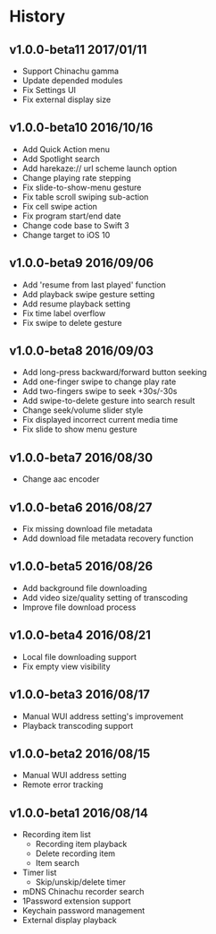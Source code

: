 # History

## v1.0.0-beta11 2017/01/11
- Support Chinachu gamma
- Update depended modules
- Fix Settings UI
- Fix external display size

## v1.0.0-beta10 2016/10/16
- Add Quick Action menu
- Add Spotlight search
- Add harekaze:// url scheme launch option
- Change playing rate stepping
- Fix slide-to-show-menu gesture
- Fix table scroll swiping sub-action
- Fix cell swipe action
- Fix program start/end date
- Change code base to Swift 3
- Change target to iOS 10

## v1.0.0-beta9 2016/09/06
- Add 'resume from last played' function
- Add playback swipe gesture setting
- Add resume playback setting
- Fix time label overflow
- Fix swipe to delete gesture

## v1.0.0-beta8 2016/09/03
- Add long-press backward/forward button seeking
- Add one-finger swipe to change play rate
- Add two-fingers swipe to seek +30s/-30s
- Add swipe-to-delete gesture into search result
- Change seek/volume slider style
- Fix displayed incorrect current media time
- Fix slide to show menu gesture

## v1.0.0-beta7 2016/08/30
- Change aac encoder

## v1.0.0-beta6 2016/08/27
- Fix missing download file metadata
- Add download file metadata recovery function

## v1.0.0-beta5 2016/08/26
- Add background file downloading
- Add video size/quality setting of transcoding 
- Improve file download process

## v1.0.0-beta4 2016/08/21
- Local file downloading support
- Fix empty view visibility

## v1.0.0-beta3 2016/08/17
- Manual WUI address setting's improvement
- Playback transcoding support

## v1.0.0-beta2 2016/08/15
- Manual WUI address setting
- Remote error tracking

## v1.0.0-beta1 2016/08/14
- Recording item list
  - Recording item playback
  - Delete recording item
  - Item search
- Timer list
  - Skip/unskip/delete timer
- mDNS Chinachu recorder search
- 1Password extension support
- Keychain password management
- External display playback
